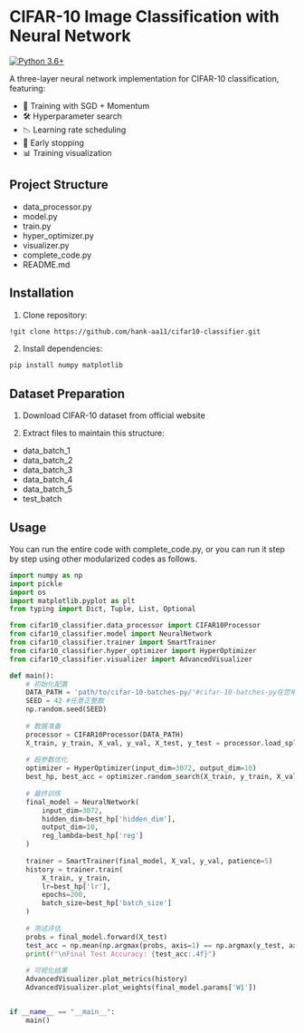 # CIFAR-10 Image Classification with Neural Network

[![Python 3.6+](https://img.shields.io/badge/python-3.6+-blue.svg)](https://www.python.org/downloads/)

A three-layer neural network implementation for CIFAR-10 classification, featuring:

- 🚀 Training with SGD + Momentum
- 🛠 Hyperparameter search
- 📉 Learning rate scheduling
- 🛑 Early stopping
- 📊 Training visualization

## Project Structure
- data_processor.py
- model.py 
- train.py
- hyper_optimizer.py
- visualizer.py
- complete_code.py 
- README.md

## Installation

1. Clone repository:
```bash
!git clone https://github.com/hank-aa11/cifar10-classifier.git
```
2. Install dependencies:
```bash
pip install numpy matplotlib
```

## Dataset Preparation
1. Download CIFAR-10 dataset from official website

2. Extract files to maintain this structure:
- data_batch_1
- data_batch_2
- data_batch_3
- data_batch_4
- data_batch_5
- test_batch

## Usage
You can run the entire code with complete_code.py, or you can run it step by step using other modularized codes as follows.
```python
import numpy as np
import pickle
import os
import matplotlib.pyplot as plt
from typing import Dict, Tuple, List, Optional

from cifar10_classifier.data_processor import CIFAR10Processor
from cifar10_classifier.model import NeuralNetwork
from cifar10_classifier.trainer import SmartTrainer
from cifar10_classifier.hyper_optimizer import HyperOptimizer
from cifar10_classifier.visualizer import AdvancedVisualizer

def main():
    # 初始化配置
    DATA_PATH = 'path/to/cifar-10-batches-py/'#cifar-10-batches-py在您电脑上的位置
    SEED = 42 #任意正整数
    np.random.seed(SEED)
    
    # 数据准备
    processor = CIFAR10Processor(DATA_PATH)
    X_train, y_train, X_val, y_val, X_test, y_test = processor.load_split_data()
    
    # 超参数优化
    optimizer = HyperOptimizer(input_dim=3072, output_dim=10)
    best_hp, best_acc = optimizer.random_search(X_train, y_train, X_val, y_val)
    
    # 最终训练
    final_model = NeuralNetwork(
        input_dim=3072,
        hidden_dim=best_hp['hidden_dim'],
        output_dim=10,
        reg_lambda=best_hp['reg']
    )
    
    trainer = SmartTrainer(final_model, X_val, y_val, patience=5)
    history = trainer.train(
        X_train, y_train,
        lr=best_hp['lr'],
        epochs=200,
        batch_size=best_hp['batch_size']
    )
    
    # 测试评估
    probs = final_model.forward(X_test)
    test_acc = np.mean(np.argmax(probs, axis=1) == np.argmax(y_test, axis=1))
    print(f"\nFinal Test Accuracy: {test_acc:.4f}")
    
    # 可视化结果
    AdvancedVisualizer.plot_metrics(history)
    AdvancedVisualizer.plot_weights(final_model.params['W1'])


if __name__ == "__main__":
    main()
```
